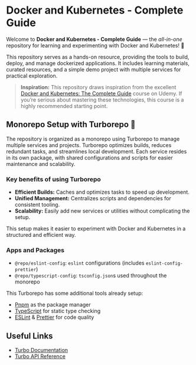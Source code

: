 # Docker and Kubernetes - Complete Guide

Welcome to **Docker and Kubernetes - Complete Guide** — the _all-in-one_
repository for learning and experimenting with Docker and Kubernetes! 🚀

This repository serves as a hands-on resource, providing the tools to build,
deploy, and manage dockerized applications. It includes learning materials,
curated resources, and a simple demo project with multiple services for
practical exploration.

> **Inspiration:** This repository draws inspiration from the excellent
> [Docker and Kubernetes: The Complete Guide](https://www.udemy.com/course/docker-and-kubernetes-the-complete-guide/)
> course on Udemy. If you’re serious about mastering these technologies, this
> course is a highly recommended starting point.

## Monorepo Setup with Turborepo 📂

The repository is organized as a monorepo using Turborepo to manage multiple
services and projects. Turborepo optimizes builds, reduces redundant tasks, and
streamlines local development. Each service resides in its own package, with
shared configurations and scripts for easier maintenance and scalability.

### Key benefits of using Turborepo

- **Efficient Builds:** Caches and optimizes tasks to speed up development.
- **Unified Management:** Centralizes scripts and dependencies for consistent
  tooling.
- **Scalability:** Easily add new services or utilities without complicating the
  setup.

This setup makes it easier to experiment with Docker and Kubernetes in a
structured and efficient way.

### Apps and Packages

- `@repo/eslint-config`: `eslint` configurations (includes
  `eslint-config-prettier`)
- `@repo/typescript-config`: `tsconfig.json`s used throughout the monorepo

This Turborepo has some additional tools already setup:

- [Pnpm](https://pnpm.io/) as the package manager
- [TypeScript](https://www.typescriptlang.org/) for static type checking
- [ESLint](https://eslint.org/) & [Prettier](https://prettier.io) for code
  quality

## Useful Links

- [Turbo Documentation](https://turbo.build/repo/docs)
- [Turbo API Reference](https://turbo.build/repo/docs/reference)
